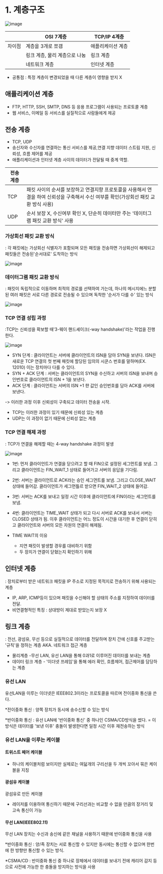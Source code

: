 # 1. 계층구조

![image](https://github.com/codesooo/cs-study-jj/assets/129932517/c5ef5163-a21b-4e25-9c70-ec5689f55aa5)

| |OSI 7계층|TCP/IP 4계층|
|------|---|---|
|차이점|계층을 3개로 쪼갬|애플리케이션 계층|
| |링크 계층, 물리 계층으로 나눔|링크 계층|
| |네트워크 계층|인터넷 계층|

- 공통점 : 특정 계층이 변경되었을 때 다른 계층이 영향을 받지 X

## 애플리케이션 계층
- FTP, HTTP, SSH, SMTP, DNS 등 응용 프로그램이 사용되는 프로토콜 계층
- 웹 서비스, 이메일 등 서비스를 실질적으로 사람들에게 제공

## 전송 계층
- TCP, UDP
- 송신자와 수신자를 연결하는 통신 서비스를 제공,연결 지향 데이터 스트림 지원, 신뢰성, 흐름 제어를 제공
- 애플리케이션과 인터넷 계층 사이의 데이터가 전달될 때 중계 역할.

|전송 계층||
|------|---|
|TCP|패킷 사이의 순서를 보장하고 연결지향 프로토콜을 사용해서 연결을 하여 신뢰성을  구축해서 수신 여부를 확인(가상회선 패킷 교환 방식 사용)|
|UDP|순서 보장 X, 수신여부 확인 X, 단순히 데이터만 주는 '데이터그램 패킷 교환 방식' 사용|

### 가상회선 패킷 교환 방식
: 각 패킷에는 가상회선 식별자가 포함되며 모든 패킷을 전송하면 가상회선이 해제되고 패킷들은 전송된'순서대로' 도착하는 방식

![image](https://github.com/codesooo/cs-study-jj/assets/129932517/dd2eb554-9c3e-46a0-b01b-9a03cebc24d6)


### 데이터그램 패킷 교환 방식
: 패킷이 독립적으로 이동하며 최적의 경로를 선택하여 가는데, 하나의 메시지에느 분할된 여러 패킷은 서로 다른 경로로 전송될 수 있으며 독착한 '순서가 다를 수' 있는 방식

![image](https://github.com/codesooo/cs-study-jj/assets/129932517/0b889746-71c4-4e6d-8a0f-1f9ff1860f42)


### TCP 연결 성립 과정
:TCP는 신뢰성을 확보할 때'3-웨이 핸드셰이크(-way handshake)'라는 작업을 진행한다.

![image](https://github.com/codesooo/cs-study-jj/assets/129932517/2e76693d-69f9-4845-8d9f-3007233417f0)

- SYN 단계 : 클라이언트는 서버에 클라이언트의 ISN을 담아 SYN을 보낸다. ISN은 새로운 TCP 연결의 첫 번째 패킷에 할당된 임의의 시쿤스 번호를 말하며(EX. 12010) 이는 장치마다 다를 수 있다.
- SYN + ACK 단계 : 서버는 클라이언트의 SYN을 수신하고 서버의 ISN을 보내며 승인번호로 클라이언트의 ISN + 1을 보낸다.
- ACK 단계 : 클라이언트는 서버의 ISN +1 햔 값인 승인번호를 담아 ACK를 서버에 보낸다.

-> 이러한 과정 이후 신뢰성이 구축되고 데이터 전송을 시작.
  - TCP는 이러한 과정이 있기 때문에 신뢰성 있는 계층
  - UDP는 이 과정이 없기 때문에 신뢰성 없는 계층


### TCP 연결 해제 과정
: TCP가 연결을 해제할 때는 4-way handshake 과정이 발생

![image](https://github.com/codesooo/cs-study-jj/assets/129932517/067d305f-d346-4dc9-83d3-b2760527cce3)

- 1번: 먼저 클라이언트가 연결을 닫으려고 할 때 FIN으로 설정된 세그먼트를 보냄. 그리고 클라이언트는 FIN_WAIT_1 상태로 들어가고 서버의 응답을 기다림.
- 2번: 서버는 클라이언트로 ACK라는 승인 세그먼트를 보냄. 그리고 CLOSE_WAIT 상태에 들어감. 클라이언트가 세그먼틀르 받으면 FIN_WAIT_2 상태에 들어감.
- 3번: 서버는 ACK를 보내고 일정 시간 이후에 클라이언트에 FIN이라는 세그먼트를 보냄.
- 4번: 클라이언트는 TIME_WAIT 상태가 되고 다시 서버로 ACK를 보내서 서버는 CLOSED 상태가 됨. 이후 클라이언트는 어느 정도이 시간을 대기한 후 연결이 닫히고 클라이언트와 서버의 모든 자원의 연결이 해제됨.


- TIME WAIT의 이유
  - 지연 패킷이 발생할 경우를 대비하기 위함
  - 두 장치가 연결이 닫혔는지 확인하기 위해

## 인터넷 계층
: 장치로부터 받은 네트워크 패킷을 IP 주소로 지정된 목적지로 전송하기 위해 사용되는 계층

- IP, ARP, ICMP등이 있으며 패킷을 수신해야 할 상태의 주소를 지정하여 데이터를 전달.
- 비연결형적인 특징 : 상대방이 제대로 받았는지 보장 X


## 링크 계층
: 전선, 광섬유, 무선 등으로 실질적으로 데이터를 전달하며 장치 간에 신호를 주고받는 '규칙'을 정하는 계층 AKA. 네트워크 접근 계층

- 물리계층 -무선 LAN, 유선 LAN을 통해 0과1로 이루어진 데이터를 보내는 계층
- 데이터 링크 계층 - '이더넷 프레임'을 통해 에러 확인, 흐름제어, 접근제어를 담당하는 계층

### 유선 LAN
유선LAN을 이루는 이더넷은 IEEE802.3이라는 프로토콜을 따르며 전이중화 통신을 쓴다.

*전이중화 통신 : 양쪽 장치가 동시에 송수신할 수 있는 방식

*반이중화 통신 : 유선 LAN에 '반이중화 통신' 중 하나인 CSMA/CD방식을 썼다.
= 이 방식은 데이터를 '보낸 이후' 충돌이 발생한다면 일정 시간 이후 재전송하는 방식

### 유선 LAN을 이루는 케이블
#### 트위스트 페어 케이블
- 하나의 케이블처럼 보이지만 실제로는 여덟개의 구리선을 두 개씩 꼬아서 묶은 케이블을 지칭


#### 광섬유 케이블
광섬유로 만든 케이블

- 레이저를 이용하여 통신하기 때문에 구리선과는 비교할 수 없을 만큼의 장거리 및 고속 통신이 가능


#### 무선 LAN(IEEE802.11)
무선 LAN 장치는 수신과 송신에 같은 채널을 사용하기 때문에 반이중화 통신을 사용

*반이중화 통신 : 양/족 장치는 서로 통신할 수 있지만 동시에는 통신할 수 없으며 한번에 한 방향만 통신할 수 있는 방식.

*CSMA/CD : 반이중화 통신 중 하나로 장체에서 데이터를 보내기 전에 캐리어 감지 등으로 사전에 가능한 한 충돌을 방지하는 방식을 사용

